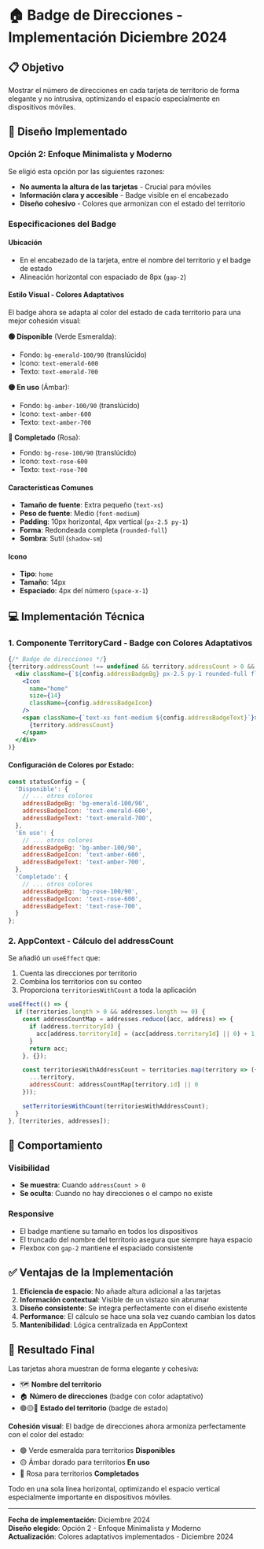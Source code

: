 # 🏠 Badge de Direcciones - Implementación Diciembre 2024

## 📋 Objetivo
Mostrar el número de direcciones en cada tarjeta de territorio de forma elegante y no intrusiva, optimizando el espacio especialmente en dispositivos móviles.

## 🎨 Diseño Implementado

### Opción 2: Enfoque Minimalista y Moderno
Se eligió esta opción por las siguientes razones:
- **No aumenta la altura de las tarjetas** - Crucial para móviles
- **Información clara y accesible** - Badge visible en el encabezado
- **Diseño cohesivo** - Colores que armonizan con el estado del territorio

### Especificaciones del Badge

#### Ubicación
- En el encabezado de la tarjeta, entre el nombre del territorio y el badge de estado
- Alineación horizontal con espaciado de 8px (`gap-2`)

#### Estilo Visual - Colores Adaptativos
El badge ahora se adapta al color del estado de cada territorio para una mejor cohesión visual:

**🟢 Disponible** (Verde Esmeralda):
- Fondo: `bg-emerald-100/90` (translúcido)
- Icono: `text-emerald-600` 
- Texto: `text-emerald-700`

**🟡 En uso** (Ámbar):
- Fondo: `bg-amber-100/90` (translúcido)
- Icono: `text-amber-600`
- Texto: `text-amber-700`

**🔴 Completado** (Rosa):
- Fondo: `bg-rose-100/90` (translúcido)
- Icono: `text-rose-600`
- Texto: `text-rose-700`

#### Características Comunes
- **Tamaño de fuente**: Extra pequeño (`text-xs`)
- **Peso de fuente**: Medio (`font-medium`)
- **Padding**: 10px horizontal, 4px vertical (`px-2.5 py-1`)
- **Forma**: Redondeada completa (`rounded-full`)
- **Sombra**: Sutil (`shadow-sm`)

#### Icono
- **Tipo**: `home` 
- **Tamaño**: 14px
- **Espaciado**: 4px del número (`space-x-1`)

## 💻 Implementación Técnica

### 1. Componente TerritoryCard - Badge con Colores Adaptativos
```jsx
{/* Badge de direcciones */}
{territory.addressCount !== undefined && territory.addressCount > 0 && (
  <div className={`${config.addressBadgeBg} px-2.5 py-1 rounded-full flex items-center space-x-1 shadow-sm`}>
    <Icon 
      name="home" 
      size={14} 
      className={config.addressBadgeIcon}
    />
    <span className={`text-xs font-medium ${config.addressBadgeText}`}>
      {territory.addressCount}
    </span>
  </div>
)}
```

#### Configuración de Colores por Estado:
```javascript
const statusConfig = {
  'Disponible': {
    // ... otros colores
    addressBadgeBg: 'bg-emerald-100/90',
    addressBadgeIcon: 'text-emerald-600',
    addressBadgeText: 'text-emerald-700',
  },
  'En uso': {
    // ... otros colores  
    addressBadgeBg: 'bg-amber-100/90',
    addressBadgeIcon: 'text-amber-600',
    addressBadgeText: 'text-amber-700',
  },
  'Completado': {
    // ... otros colores
    addressBadgeBg: 'bg-rose-100/90',
    addressBadgeIcon: 'text-rose-600', 
    addressBadgeText: 'text-rose-700',
  }
};
```

### 2. AppContext - Cálculo del addressCount
Se añadió un `useEffect` que:
1. Cuenta las direcciones por territorio
2. Combina los territorios con su conteo
3. Proporciona `territoriesWithCount` a toda la aplicación

```javascript
useEffect(() => {
  if (territories.length > 0 && addresses.length >= 0) {
    const addressCountMap = addresses.reduce((acc, address) => {
      if (address.territoryId) {
        acc[address.territoryId] = (acc[address.territoryId] || 0) + 1;
      }
      return acc;
    }, {});

    const territoriesWithAddressCount = territories.map(territory => ({
      ...territory,
      addressCount: addressCountMap[territory.id] || 0
    }));

    setTerritoriesWithCount(territoriesWithAddressCount);
  }
}, [territories, addresses]);
```

## 🔄 Comportamiento

### Visibilidad
- **Se muestra**: Cuando `addressCount > 0`
- **Se oculta**: Cuando no hay direcciones o el campo no existe

### Responsive
- El badge mantiene su tamaño en todos los dispositivos
- El truncado del nombre del territorio asegura que siempre haya espacio
- Flexbox con `gap-2` mantiene el espaciado consistente

## ✅ Ventajas de la Implementación

1. **Eficiencia de espacio**: No añade altura adicional a las tarjetas
2. **Información contextual**: Visible de un vistazo sin abrumar
3. **Diseño consistente**: Se integra perfectamente con el diseño existente
4. **Performance**: El cálculo se hace una sola vez cuando cambian los datos
5. **Mantenibilidad**: Lógica centralizada en AppContext

## 🎯 Resultado Final

Las tarjetas ahora muestran de forma elegante y cohesiva:
- 🗺️ **Nombre del territorio**
- 🏠 **Número de direcciones** (badge con color adaptativo)
- 🟢🟡🔴 **Estado del territorio** (badge de estado)

**Cohesión visual**: El badge de direcciones ahora armoniza perfectamente con el color del estado:
- 🟢 Verde esmeralda para territorios **Disponibles**
- 🟡 Ámbar dorado para territorios **En uso**  
- 🔴 Rosa para territorios **Completados**

Todo en una sola línea horizontal, optimizando el espacio vertical especialmente importante en dispositivos móviles.

---

**Fecha de implementación**: Diciembre 2024  
**Diseño elegido**: Opción 2 - Enfoque Minimalista y Moderno  
**Actualización**: Colores adaptativos implementados - Diciembre 2024 